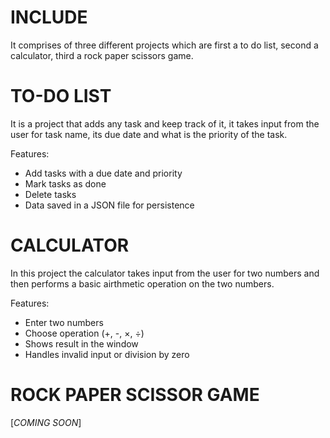 # INCLUDE
It comprises of three different projects which are first a to do list, second a calculator, third a rock paper scissors game.
# TO-DO LIST
It is a project that adds any task and keep track of it, it takes input from the user for task name, its due date and what is the priority of the task.

Features:
- Add tasks with a due date and priority
- Mark tasks as done
- Delete tasks
- Data saved in a JSON file for persistence
# CALCULATOR
In this project the calculator takes input from the user for two numbers and then performs a basic airthmetic operation on the two numbers. 

Features:
- Enter two numbers
- Choose operation (+, -, ×, ÷)
- Shows result in the window
- Handles invalid input or division by zero
# ROCK PAPER SCISSOR GAME
   [*COMING SOON*]
